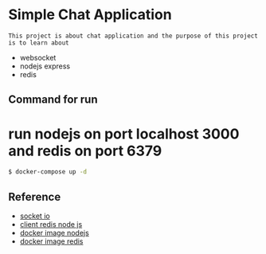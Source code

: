 # Simple Chat Application

    This project is about chat application and the purpose of this project is to learn about

- websocket
- nodejs express
- redis

## Command for run

# run nodejs on port localhost 3000 and redis on port 6379

```bash
$ docker-compose up -d
```

## Reference

- [socket io](https://socket.io/)
- [client redis node js](https://github.com/NodeRedis/node-redis)
- [docker image nodejs](https://hub.docker.com/_/node)
- [docker image redis](https://hub.docker.com/_/redis)
